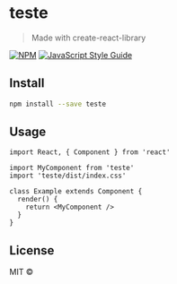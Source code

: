 # teste

> Made with create-react-library

[![NPM](https://img.shields.io/npm/v/teste.svg)](https://www.npmjs.com/package/teste) [![JavaScript Style Guide](https://img.shields.io/badge/code_style-standard-brightgreen.svg)](https://standardjs.com)

## Install

```bash
npm install --save teste
```

## Usage

```tsx
import React, { Component } from 'react'

import MyComponent from 'teste'
import 'teste/dist/index.css'

class Example extends Component {
  render() {
    return <MyComponent />
  }
}
```

## License

MIT © [](https://github.com/)
